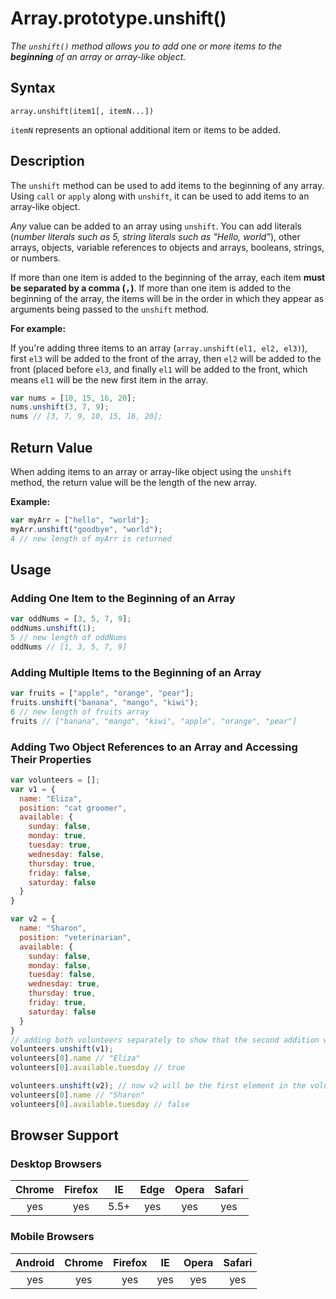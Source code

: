 # Array.prototype.unshift()

*The `unshift()`* *method allows you to add one or more items to the* ***beginning*** *of an array or array-like object.*

## Syntax 

`array.unshift(item1[, itemN...])`

`itemN` represents an optional additional item or items to be added.

## Description

The `unshift` method can be used to add items to the beginning of any array. Using `call` or `apply` along with `unshift`, it can be used to add items to an array-like object. 

*Any* value can be added to an array using `unshift`. You can add literals (*number literals such as 5, string literals such as "Hello, world"*), other arrays, objects, variable references to objects and arrays, booleans, strings, or numbers.

If more than one item is added to the beginning of the array, each item **must be separated by a comma (<kbd>,</kbd>)**. If more than one item is added to the beginning of the array, the items will be in the order in which they appear as arguments being passed to the `unshift` method.

**For example:**

If you're adding three items to an array (`array.unshift(el1, el2, el3)`), first `el3` will be added to the front of the array, then `el2` will be added to the front (placed before `el3`, and finally `el1` will be added to the front, which means `el1` will be the new first item in the array.

```javascript
var nums = [10, 15, 16, 20];
nums.unshift(3, 7, 9);
nums // [3, 7, 9, 10, 15, 16, 20];
```

## Return Value

When adding items to an array or array-like object using the `unshift` method, the return value will be the length of the new array.

**Example:**


```javascript
var myArr = ["hello", "world"];
myArr.unshift("goodbye", "world");
4 // new length of myArr is returned
```

## Usage

### Adding One Item to the Beginning of an Array

```javascript
var oddNums = [3, 5, 7, 9];
oddNums.unshift(1);
5 // new length of oddNums
oddNums // [1, 3, 5, 7, 9]
```

### Adding Multiple Items to the Beginning of an Array

```javascript
var fruits = ["apple", "orange", "pear"];
fruits.unshift("banana", "mango", "kiwi");
6 // new length of fruits array
fruits // ["banana", "mango", "kiwi", "apple", "orange", "pear"]
```

### Adding Two Object References to an Array and Accessing Their Properties

```javascript
var volunteers = [];
var v1 = {
  name: "Eliza",
  position: "cat groomer",
  available: {
    sunday: false,
    monday: true,
    tuesday: true,
    wednesday: false,
    thursday: true,
    friday: false,
    saturday: false
  }
}

var v2 = {
  name: "Sharon",
  position: "veterinarian",
  available: {
    sunday: false,
    monday: false,
    tuesday: false,
    wednesday: true,
    thursday: true,
    friday: true,
    saturday: false
  }
}
// adding both volunteers separately to show that the second addition will become the first array element
volunteers.unshift(v1);
volunteers[0].name // "Eliza"
volunteers[0].available.tuesday // true

volunteers.unshift(v2); // now v2 will be the first element in the volunteers array
volunteers[0].name // "Sharon"
volunteers[0].available.tuesday // false
```

## Browser Support

### Desktop Browsers

| Chrome | Firefox | IE | Edge | Opera | Safari | 
| :---: | :---: | :-----: | :---: | :---: | :-----: |
| yes | yes | 5.5+ | yes | yes | yes |


### Mobile Browsers

| Android | Chrome | Firefox | IE | Opera | Safari | 
| :---: | :---: | :-----: | :---: | :---: | :-----: |
| yes | yes | yes | yes | yes | yes |
